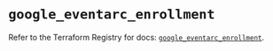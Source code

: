 # `google_eventarc_enrollment`

Refer to the Terraform Registry for docs: [`google_eventarc_enrollment`](https://registry.terraform.io/providers/hashicorp/google/6.36.1/docs/resources/eventarc_enrollment).
